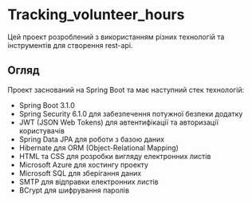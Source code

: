 # Tracking_volunteer_hours

Цей проект розроблений з використанням різних технологій та інструментів для створення rest-api.

## Огляд

Проект заснований на Spring Boot та має наступний стек технологій:

- Spring Boot 3.1.0
- Spring Security 6.1.0 для забезпечення потужної безпеки додатку
- JWT (JSON Web Tokens) для автентифікації та авторизації користувачів
- Spring Data JPA для роботи з базою даних
- Hibernate для ORM (Object-Relational Mapping)
- HTML та CSS для розробки вигляду електронних листів
- Microsoft Azure для хостингу проекту
- Microsoft SQL для зберігання даних
- SMTP для відправки електронних листів
- BCrypt для шифрування паролів

